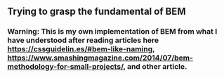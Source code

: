 ## Trying to grasp the fundamental of BEM

### Warning: This is my own implementation of BEM from what I have understood after reading articles here https://cssguidelin.es/#bem-like-naming, https://www.smashingmagazine.com/2014/07/bem-methodology-for-small-projects/, and other article.
